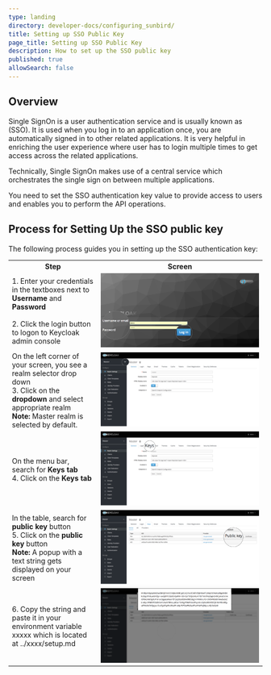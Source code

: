 ```yaml
---
type: landing
directory: developer-docs/configuring_sunbird/
title: Setting up SSO Public Key
page_title: Setting up SSO Public Key 
description: How to set up the SSO public key
published: true
allowSearch: false
---
```

## Overview

Single SignOn is a user authentication service and is usually known as (SSO). It is used when you log in to an application once, you are automatically signed in to other related applications. It is very helpful in enriching the user experience where user has to login multiple times to get access across the related applications.

Technically, Single SignOn makes use of a central service which orchestrates the single sign on between multiple applications.

You need to set the SSO authentication key value to provide access to users and enables you to perform the API operations. 

## Process for Setting Up the SSO public key

The following process guides you in setting up the SSO authentication key:

<table>
  <tr>
    <th style="width:35%;">Step
    </th>
    <th style="width:65%;">Screen
    </th>
  </tr>
  
  <tr>
  <td> 1. Enter your credentials in the textboxes next to <b>Username</b> and <b>Password</b><br>
    <br>2. Click the login button to logon to Keycloak admin console
     </td>
      <td><img src="pages\developer-docs\configuring_sunbird\images\keycloak_login.png"></td>
  </tr>
    <tr>
    <td> On the left corner of your screen, you see a realm selector drop down<br>
    3. Click on the <b>dropdown</b> and select appropriate realm<br>
<b>Note:</b> Master realm is selected by default.<br>
     </td>
      <td><img src="pages\developer-docs\configuring_sunbird\images\realm_select.png"></td>
  </tr>
      <tr>
    <td> On the menu bar, search for <b>Keys tab</b> <br>
4.  Click on the <b>Keys tab</b>
     </td>
      <td><img src="pages\developer-docs\configuring_sunbird\images\select_key_tab.png"></td>
  </tr>
     <tr>
    <td> In the table, search for <b>public key</b> button<br>
      5. Click on the <b>public key</b> button <br>
        <b>Note:</b> A popup with a text string gets displayed on your screen
    </td>
    <td>
      <img src="pages\developer-docs\configuring_sunbird\images\public_key_btn.png">
      </td>
  </tr>
  <tr>
    <td> 6. Copy the string and paste it in your environment variable xxxxx which is located at ../xxxx/setup.md<br> 
     </td>
      <td><img src="pages\developer-docs\configuring_sunbird\images\copy_token.png"></td>
  </tr>
  </table>

